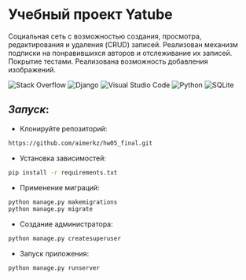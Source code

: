 # Учебный проект Yatube

Социальная сеть с возможностью создания, просмотра, редактирования и удаления (CRUD) записей. Реализован механизм подписки на понравившихся авторов и отслеживание их записей. Покрытие тестами. Реализована возможность добавления изображений.

![Stack Overflow](https://img.shields.io/badge/-Stackoverflow-FE7A16?style=for-the-badge&logo=stack-overflow&logoColor=white)
![Django](https://img.shields.io/badge/django-%23092E20.svg?style=for-the-badge&logo=django&logoColor=white)
![Visual Studio Code](https://img.shields.io/badge/Visual%20Studio%20Code-0078d7.svg?style=for-the-badge&logo=visual-studio-code&logoColor=white)
![Python](https://img.shields.io/badge/python-3670A0?style=for-the-badge&logo=python&logoColor=ffdd54)
![SQLite](https://img.shields.io/badge/sqlite-%2307405e.svg?style=for-the-badge&logo=sqlite&logoColor=white)

## _Запуск_:
- Клонируйте репозиторий:
```sh
https://github.com/aimerkz/hw05_final.git
```
- Установка зависимостей:
```sh
pip install -r requirements.txt
```
- Применение миграций:
```sh
python manage.py makemigrations
python manage.py migrate
```
- Создание администратора:
```sh
python manage.py createsuperuser
```
- Запуск приложения:
```sh
python manage.py runserver
```
